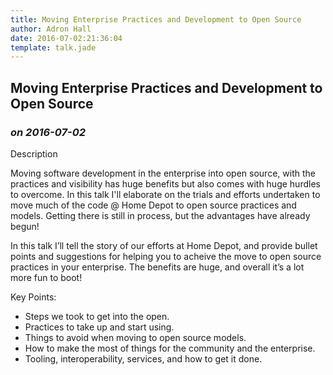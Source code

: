 ```yaml
---
title: Moving Enterprise Practices and Development to Open Source
author: Adron Hall
date: 2016-07-02:21:36:04
template: talk.jade
---
```

## Moving Enterprise Practices and Development to Open Source
### *on 2016-07-02*

Description

Moving software development in the enterprise into open source, with the practices and visibility has huge benefits but also comes with huge hurdles to overcome. In this talk I'll elaborate on the trials and efforts undertaken to move much of the code @ Home Depot to open source practices and models. Getting there is still in process, but the advantages have already begun!

In this talk I’ll tell the story of our efforts at Home Depot, and provide bullet points and suggestions for helping you to acheive the move to open source practices in your enterprise. The benefits are huge, and overall it’s a lot more fun to boot!

Key Points:
* Steps we took to get into the open.
* Practices to take up and start using.
* Things to avoid when moving to open source models.
* How to make the most of things for the community and the enterprise.
* Tooling, interoperability, services, and how to get it done.